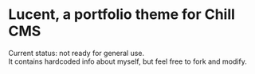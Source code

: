 # Lucent, a portfolio theme for Chill CMS

Current status: not ready for general use.  
It contains hardcoded info about myself, but feel free to fork and modify.